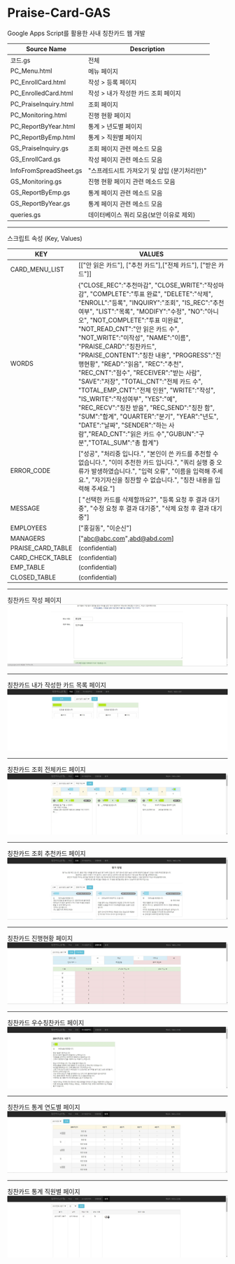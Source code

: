 # Praise-Card-GAS
Google Apps Script를 활용한 사내 칭찬카드 웹 개발


|Source Name | Description |
 |    ---- | ---- |
 |코드.gs |전체|
 |PC_Menu.html| 메뉴 페이지|
 |PC_EnrollCard.html| 작성 > 등록 페이지|
 |PC_EnrolledCard.html|	작성 > 내가 작성한 카드 조회 페이지|
 |PC_PraiseInquiry.html| 조회 페이지|
 |PC_Monitoring.html| 진행 현황 페이지|
 |PC_ReportByYear.html| 통계 > 년도별 페이지|		
 |PC_ReportByEmp.html| 통계 > 직원별 페이지	|
 |GS_PraiseInquiry.gs| 조회 페이지 관련 메소드 모음|
 |GS_EnrollCard.gs| 작성 페이지 관련 메소드 모음|
 |InfoFromSpreadSheet.gs|	"스프레드시트 가져오기 및 삽입 (분기처리만)"|
 |GS_Monitoring.gs| 진행 현황 페이지 관련 메소드 모음|
 |GS_ReportByEmp.gs | 통계 페이지 관련 메소드 모음|
 |GS_ReportByYear.gs| 통계 페이지 관련 메소드 모음|
 |queries.gs| 데이터베이스 쿼리 모음(보안 이유로 제외)|
 
--------------------------------------------------------------------------------------

스크립트 속성 (Key, Values)

|KEY | VALUES|
| ---- | ---- |
|CARD_MENU_LIST    | [["안 읽은 카드"], ["추천 카드"],["전체 카드"], ["받은 카드"]] |
|WORDS             | {"CLOSE_REC":"추천마감", "CLOSE_WRITE":"작성마감", "COMPLETE":"투표 완료", "DELETE":"삭제", "ENROLL":"등록", "INQUIRY":"조회", "IS_REC":"추천여부", "LIST":"목록", "MODIFY":"수정", "NO":"아니오", "NOT_COMPLETE":"투표 미완료", "NOT_READ_CNT":"안 읽은 카드 수", "NOT_WRITE":"미작성", "NAME":"이름", "PRAISE_CARD":"칭찬카드", "PRAISE_CONTENT":"칭찬 내용", "PROGRESS":"진행현황", "READ":"읽음", "REC":"추천", "REC_CNT":"점수", "RECEIVER":"받는 사람", "SAVE":"저장", "TOTAL_CNT":"전체 카드 수", "TOTAL_EMP_CNT":"전체 인원", "WRITE":"작성", "IS_WRITE":"작성여부", "YES":"예", "REC_RECV":"칭찬 받음", "REC_SEND":"칭찬 함", "SUM":"합계", "QUARTER":"분기", "YEAR":"년도", "DATE":"날짜", "SENDER":"하는 사람","READ_CNT":"읽은 카드 수","GUBUN":"구분","TOTAL_SUM":"총 합계"} |
|ERROR_CODE        | ["성공", "처리중 입니다.", "본인이 쓴 카드를 추천할 수 없습니다.", "이미 추천한 카드 입니다.", "쿼리 실행 중 오류가 발생하였습니다.", "입력 오류", "이름을 입력해 주세요.", "자기자신을 칭찬할 수 없습니다.", "칭찬 내용을 입력해 주세요."] |
|MESSAGE           | [ "선택한 카드를 삭제할까요?", "등록 요청 후 결과 대기중", "수정 요청 후 결과 대기중", "삭제 요청 후 결과 대기중"] |
|EMPLOYEES         | ["홍길동", "이순신"]|
|MANAGERS          | ["abc@abc.com",abd@abd.com]|
|PRAISE_CARD_TABLE | (confidential) |
|CARD_CHECK_TABLE  | (confidential) |
|EMP_TABLE         | (confidential) |
|CLOSED_TABLE      | (confidential) |

---------------------------------------------------------------

칭찬카드 작성 페이지
![EnrollCard](./image/2.0_작성_등록.JPG)

---------------------------------------------------------------
칭찬카드 내가 작성한 카드 목록 페이지
![EnrolledCard](./image/2.0_작성_목록.JPG)

---------------------------------------------------------------
칭찬카드 조회 전체카드 페이지
![PraiseInquiry](./image/2.0_조회_전체카드.JPG)

---------------------------------------------------------------
칭찬카드 조회 추천카드 페이지
![PraiseRecommanded](./image/2.0_조회_추천카드.JPG)

---------------------------------------------------------------
칭찬카드 진행현황 페이지
![Monitoring](./image/2.0_진행현황.JPG)

---------------------------------------------------------------
칭찬카드 우수칭찬카드 페이지
![BestCards](./image/2.0_우수칭찬카드.JPG)

---------------------------------------------------------------
칭찬카드 통계 연도별 페이지
![ReportByYear](./image/2.0_통계_년도별.JPG)

---------------------------------------------------------------
칭찬카드 통계 직원별 페이지
![ReportByEmp](./image/2.0_통계_직원별.JPG)


